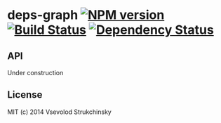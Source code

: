 # deps-graph [![NPM version][npm-image]][npm-url] [![Build Status][travis-image]][travis-url] [![Dependency Status][depstat-image]][depstat-url]

## API

Under construction

## License

MIT (c) 2014 Vsevolod Strukchinsky

[npm-url]: https://npmjs.org/package/deps-graph
[npm-image]: https://badge.fury.io/js/deps-graph.png

[travis-url]: http://travis-ci.org/floatdrop/deps-graph
[travis-image]: https://travis-ci.org/floatdrop/deps-graph.png?branch=master

[depstat-url]: https://david-dm.org/floatdrop/deps-graph
[depstat-image]: https://david-dm.org/floatdrop/deps-graph.png?theme=shields.io
